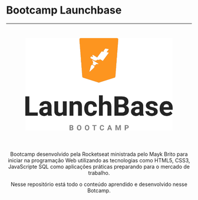 # Bootcamp Launchbase
---

<h1 align="center">
    <img alt="Launchbase" src="https://github.com/prikasouza/launchbase/blob/master/Desafios/img/logo.png" width="400px" />
</h1>
</br>

<p align="center">
Bootcamp desenvolvido pela Rocketseat ministrada pelo Mayk Brito para iniciar na programação Web utilizando
as tecnologias como HTML5, CSS3, JavaScripte SQL como aplicações práticas preparando para o mercado de trabalho.
</p>

<p align="center">
Nesse repositório está todo o conteúdo aprendido e desenvolvido nesse Botcamp.
</p>
